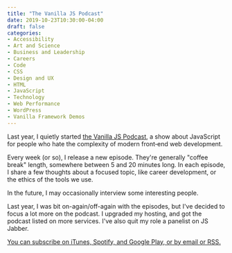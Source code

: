 ```yaml
---
title: "The Vanilla JS Podcast"
date: 2019-10-23T10:30:00-04:00
draft: false
categories:
- Accessibility
- Art and Science
- Business and Leadership
- Careers
- Code
- CSS
- Design and UX
- HTML
- JavaScript
- Technology
- Web Performance
- WordPress
- Vanilla Framework Demos
---
```


Last year, I quietly started [the Vanilla JS Podcast](https://vanillajspodcast.com/), a show about JavaScript for people who hate the complexity of modern front‑end web development.

Every week (or so), I release a new episode. They're generally "coffee break" length, somewhere between 5 and 20 minutes long. In each episode, I share a few thoughts about a focused topic, like career development, or the ethics of the tools we use.

In the future, I may occasionally interview some interesting people.

Last year, I was bit on-again/off-again with the episodes, but I've decided to focus a lot more on the podcast. I upgraded my hosting, and got the podcast listed on more services. I've also quit my role a panelist on JS Jabber.

[You can subscribe on iTunes, Spotify, and Google Play, or by email or RSS.](https://vanillajspodcast.com/)